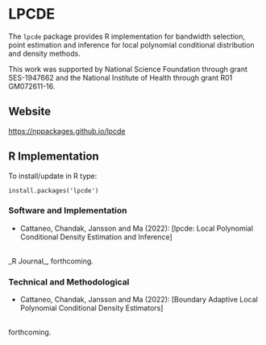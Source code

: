 # LPCDE
The `lpcde` package provides R implementation for bandwidth selection,
point estimation and inference for local polynomial conditional distribution
and density methods.

This work was supported by National Science Foundation through grant
SES-1947662
and the National Institute of Health through grant 
R01 GM072611-16.

## Website
https://nppackages.github.io/lpcde

## R Implementation
To install/update in R type:
```
install.packages('lpcde')
```
### Software and Implementation

- Cattaneo, Chandak, Jansson and Ma (2022):
[lpcde: Local Polynomial Conditional Density Estimation and Inference]
<br>
_R Journal_, forthcoming.

### Technical and Methodological
- Cattaneo, Chandak, Jansson and Ma (2022):
[Boundary Adaptive Local Polynomial Conditional Density Estimators]
<br>
forthcoming.
